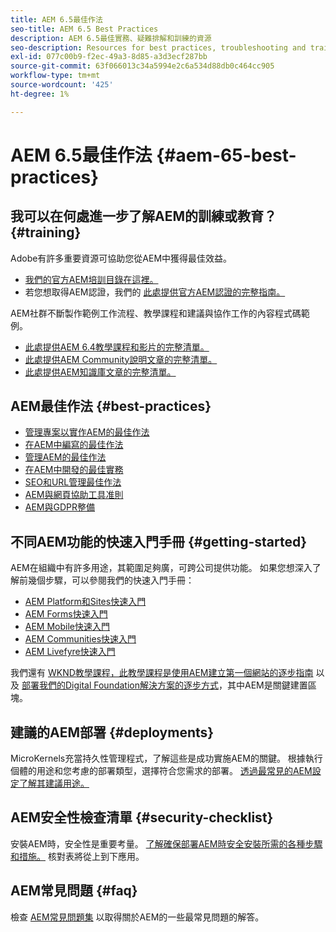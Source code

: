 ```yaml
---
title: AEM 6.5最佳作法
seo-title: AEM 6.5 Best Practices
description: AEM 6.5最佳實務、疑難排解和訓練的資源
seo-description: Resources for best practices, troubleshooting and training for AEM 6.5
exl-id: 077c00b9-f2ec-49a3-8d85-a3d3ecf287bb
source-git-commit: 63f066013c34a5994e2c6a534d88db0c464cc905
workflow-type: tm+mt
source-wordcount: '425'
ht-degree: 1%

---
```


# AEM 6.5最佳作法 {#aem-65-best-practices}

## 我可以在何處進一步了解AEM的訓練或教育？ {#training}

Adobe有許多重要資源可協助您從AEM中獲得最佳效益。

* [我們的官方AEM培訓目錄在這裡。](https://training.adobe.com/training/current-courses.html#solution=adobeExperienceManager&amp;p=1)
* 若您想取得AEM認證，我們的 [此處提供官方AEM認證的完整指南。](https://training.adobe.com/certification/exams.html#p=1&amp;solution=adobeExperienceManager)

AEM社群不斷製作範例工作流程、教學課程和建議與協作工作的內容程式碼範例。

* [此處提供AEM 6.4教學課程和影片的完整清單。](https://helpx.adobe.com/experience-manager/kt/index/aem-6-5-videos.html)
* [此處提供AEM Community說明文章的完整清單。](https://helpx.adobe.com/experience-manager/topics/how-to.html)
* [此處提供AEM知識庫文章的完整清單。](https://helpx.adobe.com/experience-manager/kb/index/full_kb_list.html)

## AEM最佳作法 {#best-practices}

* [管理專案以實作AEM的最佳作法](/help/managing/best-practices.md)
* [在AEM中編寫的最佳作法](/help/sites-authoring/best-practices.md)
* [管理AEM的最佳作法](/help/sites-administering/administer-best-practices.md)
* [在AEM中開發的最佳實務](/help/sites-developing/best-practices.md)
* [SEO和URL管理最佳作法](/help/managing/seo-and-url-management.md)
* [AEM與網頁協助工具准則](/help/managing/web-accessibility.md)
* [AEM與GDPR整備](/help/managing/data-protection-and-privacy.md)

## 不同AEM功能的快速入門手冊 {#getting-started}

AEM在組織中有許多用途，其範圍足夠廣，可跨公司提供功能。 如果您想深入了解前幾個步驟，可以參閱我們的快速入門手冊：

* [AEM Platform和Sites快速入門](/help/sites-deploying/deploy.md#getting-started)
* [AEM Forms快速入門](/help/forms/using/introduction-aem-forms.md)
* [AEM Mobile快速入門](/help/mobile/getting-started-aem-mobile.md)
* [AEM Communities快速入門](/help/communities/getting-started.md)
* [AEM Livefyre快速入門](https://answers.livefyre.com/developers/getting-started/)

我們還有 [WKND教學課程，此教學課程是使用AEM建立第一個網站的逐步指南](https://experienceleague.adobe.com/docs/experience-manager-learn/getting-started-wknd-tutorial-develop/overview.html?lang=zh-Hant) 以及 [部署我們的Digital Foundation解決方案的逐步方式](https://helpx.adobe.com/marketing-cloud/how-to/digital-foundation.html)，其中AEM是關鍵建置區塊。

## 建議的AEM部署 {#deployments}

MicroKernels充當持久性管理程式，了解這些是成功實施AEM的關鍵。 根據執行個體的用途和您考慮的部署類型，選擇符合您需求的部署。 [透過最常見的AEM設定了解其建議用途。](/help/sites-deploying/recommended-deploys.md)

## AEM安全性檢查清單 {#security-checklist}

安裝AEM時，安全性是重要考量。 [了解確保部署AEM時安全安裝所需的各種步驟和措施。](/help/sites-administering/security-checklist.md) 核對表將從上到下應用。

## AEM常見問題 {#faq}

檢查 [AEM常見問題集](/help/sites-administering/aem-faqs.md) 以取得關於AEM的一些最常見問題的解答。
